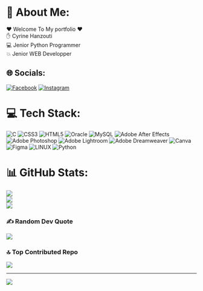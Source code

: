 # 💫 About Me:
❤️ Welcome To My portfolio ❤️<br>✋ Cyrine Hanzouti<br>💻 Jenior Python Programmer<br>💥 Jenior WEB Developper


## 🌐 Socials:
[![Facebook](https://img.shields.io/badge/Facebook-%231877F2.svg?logo=Facebook&logoColor=white)](https://facebook.com/sirine.hanzouti.39) [![Instagram](https://img.shields.io/badge/Instagram-%23E4405F.svg?logo=Instagram&logoColor=white)](https://instagram.com/cyrinehanzouti) 

# 💻 Tech Stack:
![C](https://img.shields.io/badge/c-%2300599C.svg?style=for-the-badge&logo=c&logoColor=white) ![CSS3](https://img.shields.io/badge/css3-%231572B6.svg?style=for-the-badge&logo=css3&logoColor=white) ![HTML5](https://img.shields.io/badge/html5-%23E34F26.svg?style=for-the-badge&logo=html5&logoColor=white) ![Oracle](https://img.shields.io/badge/Oracle-F80000?style=for-the-badge&logo=oracle&logoColor=white) ![MySQL](https://img.shields.io/badge/mysql-%2300f.svg?style=for-the-badge&logo=mysql&logoColor=white) ![Adobe After Effects](https://img.shields.io/badge/Adobe%20After%20Effects-9999FF.svg?style=for-the-badge&logo=Adobe%20After%20Effects&logoColor=white) ![Adobe Photoshop](https://img.shields.io/badge/adobephotoshop-%2331A8FF.svg?style=for-the-badge&logo=adobephotoshop&logoColor=white) ![Adobe Lightroom](https://img.shields.io/badge/Adobe%20Lightroom-31A8FF.svg?style=for-the-badge&logo=Adobe%20Lightroom&logoColor=white) ![Adobe Dreamweaver](https://img.shields.io/badge/Adobe%20Dreamweaver-FF61F6.svg?style=for-the-badge&logo=Adobe%20Dreamweaver&logoColor=white) ![Canva](https://img.shields.io/badge/Canva-%2300C4CC.svg?style=for-the-badge&logo=Canva&logoColor=white) 	![Figma](https://img.shields.io/badge/figma-%23F24E1E.svg?style=for-the-badge&logo=figma&logoColor=white) ![LINUX](https://img.shields.io/badge/Linux-FCC624?style=for-the-badge&logo=linux&logoColor=black) ![Python](https://img.shields.io/badge/python-3670A0?style=for-the-badge&logo=python&logoColor=ffdd54)
# 📊 GitHub Stats:
![](https://github-readme-stats.vercel.app/api?username=CyrineHanzouti&theme=blueberry&hide_border=false&include_all_commits=true&count_private=true)<br/>
![](https://github-readme-streak-stats.herokuapp.com/?user=CyrineHanzouti&theme=blueberry&hide_border=false)<br/>
![](https://github-readme-stats.vercel.app/api/top-langs/?username=CyrineHanzouti&theme=blueberry&hide_border=false&include_all_commits=true&count_private=true&layout=compact)

### ✍️ Random Dev Quote
![](https://quotes-github-readme.vercel.app/api?type=horizontal&theme=radical)

### 🔝 Top Contributed Repo
![](https://github-contributor-stats.vercel.app/api?username=CyrineHanzouti&limit=5&theme=radical&combine_all_yearly_contributions=true)

---
[![](https://visitcount.itsvg.in/api?id=CyrineHanzouti&icon=0&color=0)](https://visitcount.itsvg.in)

